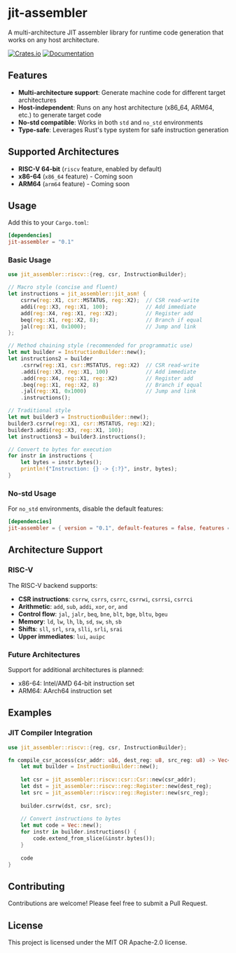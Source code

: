# jit-assembler

A multi-architecture JIT assembler library for runtime code generation that works on any host architecture.

[![Crates.io](https://img.shields.io/crates/v/jit-assembler.svg)](https://crates.io/crates/jit-assembler)
[![Documentation](https://docs.rs/jit-assembler/badge.svg)](https://docs.rs/jit-assembler)

## Features

- **Multi-architecture support**: Generate machine code for different target architectures
- **Host-independent**: Runs on any host architecture (x86_64, ARM64, etc.) to generate target code
- **No-std compatible**: Works in both `std` and `no_std` environments
- **Type-safe**: Leverages Rust's type system for safe instruction generation

## Supported Architectures

- **RISC-V 64-bit** (`riscv` feature, enabled by default)
- **x86-64** (`x86_64` feature) - Coming soon
- **ARM64** (`arm64` feature) - Coming soon

## Usage

Add this to your `Cargo.toml`:

```toml
[dependencies]
jit-assembler = "0.1"
```

### Basic Usage

```rust
use jit_assembler::riscv::{reg, csr, InstructionBuilder};

// Macro style (concise and fluent)
let instructions = jit_assembler::jit_asm! {
    csrrw(reg::X1, csr::MSTATUS, reg::X2);  // CSR read-write  
    addi(reg::X3, reg::X1, 100);            // Add immediate
    add(reg::X4, reg::X1, reg::X2);         // Register add
    beq(reg::X1, reg::X2, 8);               // Branch if equal
    jal(reg::X1, 0x1000);                   // Jump and link
};

// Method chaining style (recommended for programmatic use)
let mut builder = InstructionBuilder::new();
let instructions2 = builder
    .csrrw(reg::X1, csr::MSTATUS, reg::X2)  // CSR read-write
    .addi(reg::X3, reg::X1, 100)            // Add immediate
    .add(reg::X4, reg::X1, reg::X2)         // Register add
    .beq(reg::X1, reg::X2, 8)               // Branch if equal
    .jal(reg::X1, 0x1000)                   // Jump and link
    .instructions();

// Traditional style
let mut builder3 = InstructionBuilder::new();
builder3.csrrw(reg::X1, csr::MSTATUS, reg::X2);
builder3.addi(reg::X3, reg::X1, 100);
let instructions3 = builder3.instructions();

// Convert to bytes for execution
for instr in instructions {
    let bytes = instr.bytes();
    println!("Instruction: {} -> {:?}", instr, bytes);
}
```

### No-std Usage

For `no_std` environments, disable the default features:

```toml
[dependencies]
jit-assembler = { version = "0.1", default-features = false, features = ["riscv"] }
```

## Architecture Support

### RISC-V

The RISC-V backend supports:

- **CSR instructions**: `csrrw`, `csrrs`, `csrrc`, `csrrwi`, `csrrsi`, `csrrci`
- **Arithmetic**: `add`, `sub`, `addi`, `xor`, `or`, `and`
- **Control flow**: `jal`, `jalr`, `beq`, `bne`, `blt`, `bge`, `bltu`, `bgeu`
- **Memory**: `ld`, `lw`, `lh`, `lb`, `sd`, `sw`, `sh`, `sb`
- **Shifts**: `sll`, `srl`, `sra`, `slli`, `srli`, `srai`
- **Upper immediates**: `lui`, `auipc`

### Future Architectures

Support for additional architectures is planned:

- x86-64: Intel/AMD 64-bit instruction set
- ARM64: AArch64 instruction set

## Examples

### JIT Compiler Integration

```rust
use jit_assembler::riscv::{reg, csr, InstructionBuilder};

fn compile_csr_access(csr_addr: u16, dest_reg: u8, src_reg: u8) -> Vec<u8> {
    let mut builder = InstructionBuilder::new();
    
    let csr = jit_assembler::riscv::csr::Csr::new(csr_addr);
    let dst = jit_assembler::riscv::reg::Register::new(dest_reg);
    let src = jit_assembler::riscv::reg::Register::new(src_reg);
    
    builder.csrrw(dst, csr, src);
    
    // Convert instructions to bytes
    let mut code = Vec::new();
    for instr in builder.instructions() {
        code.extend_from_slice(&instr.bytes());
    }
    
    code
}
```

## Contributing

Contributions are welcome! Please feel free to submit a Pull Request.

## License

This project is licensed under the MIT OR Apache-2.0 license.